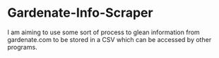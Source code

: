 # Gardenate-Info-Scraper
I am aiming to use some sort of process to glean information from gardenate.com to be stored in a CSV which can be accessed by other programs.
